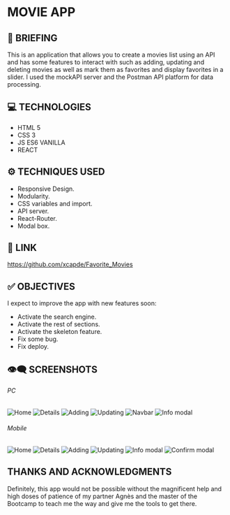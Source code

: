 # MOVIE APP

## 📜 BRIEFING
This is an application that allows you to create a movies list using an API and has some features to interact with such as adding, updating and deleting movies as well as mark them as favorites and display favorites in a slider.
I used the mockAPI server and the Postman API platform for data processing.

## 💻 TECHNOLOGIES
- HTML 5
- CSS 3
- JS ES6  VANILLA
- REACT

## ⚙️ TECHNIQUES USED
- Responsive Design.
- Modularity.
- CSS variables and import.
- API server.
- React-Router.
- Modal box.

## 🔗 LINK

[https://github.com/xcapde/Favorite_Movies ](https://github.com/xcapde/Favorite_Movies "https://github.com/xcapde/Favorite_Movies")

## ✅ OBJECTIVES

I expect to improve the app with new features soon:
- Activate the search engine.
- Activate the rest of sections.
- Activate the skeleton feature.
- Fix some bug.
- Fix deploy.

##  👁️‍🗨️ SCREENSHOTS

###### PC
![Home](/movie-app/src/Images/Home%20PC.png "Home Desktop")
![Details](/movie-app/src/Images/details%20PC.png "Details")
![Adding](/movie-app/src/Images/add%20PC.png "Adding")
![Updating](/movie-app/src/Images/Edit%20PC.png "Updating")
![Navbar](/movie-app/src/Images/nav%20PC.png "Navbar")
![Info modal](/movie-app/src/Images/modal%20PC.png "Info modal")
###### Mobile

![Home](/movie-app/src/Images/Home%20Mobile.png "Home Mobile")
![Details](/movie-app/src/Images/details%20Mobile.png "Details")
![Adding](/movie-app/src/Images/add%20Mobile.png "Adding")
![Updating](/movie-app/src/Images/edit%20Mobile.png "Updating")
![Info modal](/movie-app/src/Images/modal%20Mobile.png "Info modal")
![Confirm modal](/movie-app/src/Images/modal%20delete%20Mobile.png "Confirm modal")

## THANKS AND ACKNOWLEDGMENTS
Definitely, this app would not be possible without the magnificent help and high doses of patience of my partner Agnès and the master of the Bootcamp to teach me the way and give me the tools to get there.